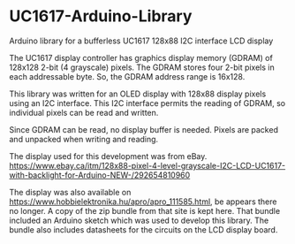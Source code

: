 # UC1617-Arduino-Library
Arduino library for a bufferless UC1617 128x88 I2C interface LCD display

The UC1617 display controller has graphics display memory (GDRAM) of 128x128 2-bit (4 grayscale) pixels. The GDRAM stores four 2-bit pixels in each addressable byte. So, the GDRAM address range is 16x128.

This library was written for an OLED display with 128x88 display pixels using an I2C interface. This I2C interface permits the reading of GDRAM, so individual pixels can be read and written.

Since GDRAM can be read, no display buffer is needed. Pixels are packed and unpacked when writing and reading.

The display used for this development was from eBay.
https://www.ebay.ca/itm/128x88-pixel-4-level-grayscale-I2C-LCD-UC1617-with-backlight-for-Arduino-NEW-/292654810960

The display was also available on https://www.hobbielektronika.hu/apro/apro_111585.html, be appears there no longer.
A copy of the zip bundle from that site is kept here. That bundle included an Arduino sketch which was used to develop this library. The bundle also includes datasheets for the circuits on the LCD display board.


